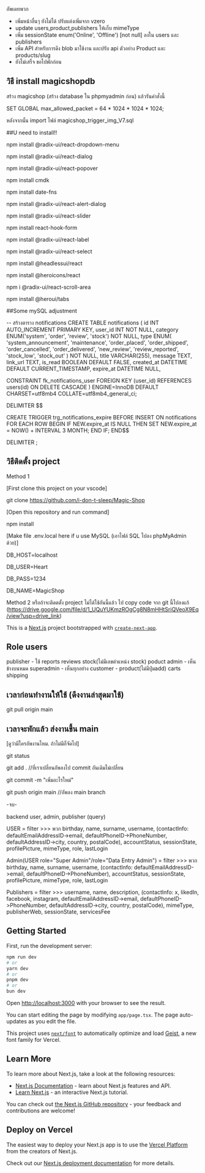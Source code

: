 อัพเดทพวก
- เพิ่มหน้าอื่นๆ ยังไม่ได้ ปรับแต่งเพิ่มจาก vzero
- update users,product,publishers ให้เก็บ mimeType
- เพิ่ม sessionState enum('Online', 'Offline') [not null] ลงใน users และ publishers
- เพิ่ม API สำหรับการดึง blob มาใช้งาน และปรับ api ตัวอย่าง Product และ products/slug
- ยังไม่เสร็จ ขอไปพักก่อน


## วิธี install magicshopdb

สร้าง magicshop (สร้าง database ใน phpmyadmin ก่อน) แล้วรันคำสั่งนี้

SET GLOBAL max_allowed_packet = 64 * 1024 * 1024 * 1024;

หลังจากนั้น import ไฟล์ magicshop_trigger_img_V7.sql 


##U need to install!!

npm install @radix-ui/react-dropdown-menu

npm install @radix-ui/react-dialog

npm install @radix-ui/react-popover

npm install cmdk

npm install date-fns

npm install @radix-ui/react-alert-dialog 

npm install @radix-ui/react-slider 

npm install react-hook-form

npm install @radix-ui/react-label

npm install @radix-ui/react-select

npm install @headlessui/react

npm install @heroicons/react

npm i @radix-ui/react-scroll-area

npm install @heroui/tabs

##Some mySQL adjustment

-- สร้างตาราง notifications
CREATE TABLE notifications (
  id INT AUTO_INCREMENT PRIMARY KEY,
  user_id INT NOT NULL,
  category ENUM('system', 'order', 'review', 'stock') NOT NULL,
  type ENUM(
    'system_announcement', 'maintenance',
    'order_placed', 'order_shipped', 'order_cancelled', 'order_delivered',
    'new_review', 'review_reported',
    'stock_low', 'stock_out'
  ) NOT NULL,
  title VARCHAR(255),
  message TEXT,
  link_url TEXT,
  is_read BOOLEAN DEFAULT FALSE,
  created_at DATETIME DEFAULT CURRENT_TIMESTAMP,
  expire_at DATETIME NULL,

  CONSTRAINT fk_notifications_user
    FOREIGN KEY (user_id) REFERENCES users(id)
    ON DELETE CASCADE
) ENGINE=InnoDB DEFAULT CHARSET=utf8mb4 COLLATE=utf8mb4_general_ci;

DELIMITER $$

CREATE TRIGGER trg_notifications_expire
BEFORE INSERT ON notifications
FOR EACH ROW
BEGIN
  IF NEW.expire_at IS NULL THEN
    SET NEW.expire_at = NOW() + INTERVAL 3 MONTH;
  END IF;
END$$

DELIMITER ;

## วิธีติดตั้ง project
Method 1

[First clone this project on your vscode]

git clone https://github.com/i-don-t-sleep/Magic-Shop

[Open this repository and run command]

npm install

[Make file .env.local here if u use MySQL (เอาไฟล์ SQL ไปลง phpMyAdmin ด้วย)]

DB_HOST=localhost

DB_USER=Heart

DB_PASS=1234

DB_NAME=MagicShop

Method 2
หรือถ้าจะติดตตั้ง project ไม่ได้ใช้อันนี้แล้ว ไป copy code จาก git นี้ไปลงแก้
(https://drive.google.com/file/d/1_UQuYUKmzROgCg8N8mHHtSriQVeoX9Eq/view?usp=drive_link)

This is a [Next.js](https://nextjs.org) project bootstrapped with [`create-next-app`](https://nextjs.org/docs/app/api-reference/cli/create-next-app).

## Role users

publisher - ใช้ reports reviews stock(ไม่มีเลขตำแหน่ง stock) poduct
admin - เห็นข้างบนหมด 
superadmin - เห็นทุกอย่าง
customer - product(ไม่มีปุ่มadd) carts shipping

## เวลาก่อนทำงานให้ใช้ (ดึงงานล่าสุดมาใช้)

git pull origin main

## เวลาจะพักแล้ว ส่งงานขึ้น main
[ดูว่ามีใครอัพงานไหม. ถ้าไม่มีก็จัดไป]

git status

git add . //ที่เราเปลี่ยนอัพลงไป commit อันเดิมไม่เปลี่ยน

git commit -m "เพิ่มอะไรใหม่"

git push origin main //อัพลง main branch

-จบ-

backend user, admin, publisher (query)

USER = filter >>> พวก birthday, name, surname, username, (contactInfo: defaultEmailAddressID->email, defaultPhoneID->PhoneNumber, defaultAddressID->city, country, postalCode), accountStatus, sessionState, profilePicture, mimeType, role, lastLogin

Admin(USER role="Super Admin"/role="Data Entry Admin") = filter >>> พวก birthday, name, surname, username, (contactInfo: defaultEmailAddressID->email, defaultPhoneID->PhoneNumber), accountStatus, sessionState, profilePicture, mimeType, role, lastLogin

Publishers = filter >>> username, name, description, (contactInfo: x, likedIn, facebook, instagram, defaultEmailAddressID->email, defaultPhoneID->PhoneNumber, defaultAddressID->city, country, postalCode), mimeType, publisherWeb, sessionState, servicesFee

## Getting Started

First, run the development server:

```bash
npm run dev
# or
yarn dev
# or
pnpm dev
# or
bun dev
```

Open [http://localhost:3000](http://localhost:3000) with your browser to see the result.

You can start editing the page by modifying `app/page.tsx`. The page auto-updates as you edit the file.

This project uses [`next/font`](https://nextjs.org/docs/app/building-your-application/optimizing/fonts) to automatically optimize and load [Geist](https://vercel.com/font), a new font family for Vercel.

## Learn More

To learn more about Next.js, take a look at the following resources:

- [Next.js Documentation](https://nextjs.org/docs) - learn about Next.js features and API.
- [Learn Next.js](https://nextjs.org/learn) - an interactive Next.js tutorial.

You can check out [the Next.js GitHub repository](https://github.com/vercel/next.js) - your feedback and contributions are welcome!

## Deploy on Vercel

The easiest way to deploy your Next.js app is to use the [Vercel Platform](https://vercel.com/new?utm_medium=default-template&filter=next.js&utm_source=create-next-app&utm_campaign=create-next-app-readme) from the creators of Next.js.

Check out our [Next.js deployment documentation](https://nextjs.org/docs/app/building-your-application/deploying) for more details.
